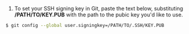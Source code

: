 1. To set your SSH signing key in Git, paste the text below, substituting **/PATH/TO/KEY.PUB** with the path to the pubic key you'd like to use.
  ```bash
  $ git config --global user.signingkey=/PATH/TO/.SSH/KEY.PUB
